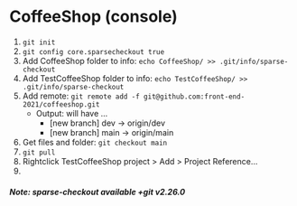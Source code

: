 # CoffeeShop (console)
1. ```git init```
2. ```git config core.sparsecheckout true```
3. Add CoffeeShop folder to info: ```echo CoffeeShop/ >> .git/info/sparse-checkout```
4. Add TestCoffeeShop folder to info: ```echo TestCoffeeShop/ >> .git/info/sparse-checkout```
5. Add remote: ```git remote add -f git@github.com:front-end-2021/coffeeshop.git```
	- Output: will have ...
		* [new branch] dev  -> origin/dev
		* [new branch] main -> origin/main
6. Get files and folder: ```git checkout main```
7. ```git pull```
8. Rightclick TestCoffeeShop project > Add > Project Reference...
9. 

##### Note: sparse-checkout available +git v2.26.0